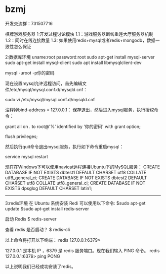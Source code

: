 # bzmj
开发交流群：731507716

棋牌游戏服务器
1:开发过程讨论模块
1.1：游戏服务器断线重连大厅服务器机制
1.2：同时在线连接数量
1.3: 如果使用redis+mysql或者redis+mongodb，数据一致性怎么保证

2:数据库环境
uname:root
password:root
sudo apt-get install mysql-server
sudo apt-get install mysql-client
sudo apt install libmysqlclient-dev

mysql -uroot -p你的密码

现在设置mysql允许远程访问，首先编辑文件/etc/mysql/mysql.conf.d/mysqld.cnf：

sudo vi /etc/mysql/mysql.conf.d/mysqld.cnf

注释掉bind-address = 127.0.0.1：
保存退出，然后进入mysql服务，执行授权命令：

grant all on *.* to root@'%' identified by '你的密码' with grant option;

flush privileges;

然后执行quit命令退出mysql服务，执行如下命令重启mysql：

service mysql restart

现在在Windows下可以使用navicat远程连接Ubuntu下的MySQL服务：
CREATE DATABASE IF NOT EXISTS dbtest1 DEFAULT CHARSET utf8 COLLATE utf8_general_ci;
CREATE DATABASE IF NOT EXISTS dbtest2 DEFAULT CHARSET utf8 COLLATE utf8_general_ci;
CREATE DATABASE IF NOT EXISTS dpsglog DEFAULT CHARSET latin1;

*******************************************************************************
3:redis环境
在 Ubuntu 系统安装 Redi 可以使用以下命令:
$sudo apt-get update
$sudo apt-get install redis-server

启动 Redis
$ redis-server

查看 redis 是否启动？
$ redis-cli

以上命令将打开以下终端：
redis 127.0.0.1:6379>

127.0.0.1 是本机 IP ，6379 是 redis 服务端口。现在我们输入 PING 命令。
redis 127.0.0.1:6379> ping
PONG

以上说明我们已经成功安装了redis。

